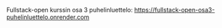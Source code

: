 Fullstack-open kurssin osa 3 puhelinluettelo: https://fullstack-open-osa3-puhelinluettelo.onrender.com
